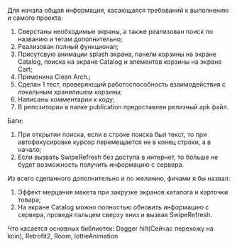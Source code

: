 Для начала общая информация, касающаяся требований к выполнению и самого проекта:
  1. Сверстаны необходимые экраны, а также реализован поиск по названию и тегам дополнительно;
  2. Реализован полный функционал;
  3. Присутсвую анимации splash экрана, панели корзины на экране Catalog, поиска на экране Catalog и элементов корзины на экране Cart;
  4. Применина Clean Arch.;
  5. Сделан 1 тест, проверяющий работоспособность взаимодействия с локальным хранилишем корзины;
  6. Написаны комментарии к коду;
  7. В репозитории в папке publication предоставлен релизный apk файл.

Баги:
  1. При открытии поиска, если в строке поиска был текст, то при автофокусировке курсор перемещается не в конец строки, а в начало;
  2. Если вызвать SwipeRefresh без доступа в интернет, то больше не будет возможность получить информацию с сервера.

Из всего сделанного дополнительно и по желанию, фичами я бы назвал:
  1. Эффект мерцания макета при закрузке экранов каталога и карточки товара;
  2. На экране Catalog можно полностью обновить информацию с сервера, проведя пальцем сверху вниз и вызвав SwipeRefresh.

Что касается основных библиотек:
  Dagger hilt(Сейчас перехожу на koin),
  Retrofit2,
  Room,
  lottieAnimation
